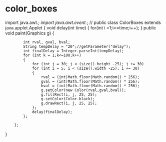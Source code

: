 # color_boxes
import java.awt.*;
import java.awt.event.*;
/*<applet code=ColorBoxes width=300 height=300></applet>*/
public class ColorBoxes extends java.applet.Applet 
{ 
	void delay(int time)
		{
			for(int i =1;i<=time;i++);
		}
		public void paint(Graphics g) 
		{
			
			int rval, gval, bval;
			String tempDelay = "20";//getParameter("delay");
			int finalDelay = Integer.parseInt(tempDelay);
			for (int k = 1;k<=100;k++)
			{
				for (int j = 30; j < (size().height -25); j += 30)
				for (int i = 5; i < (size().width -25); i += 30) 
				{
					rval = (int)Math.floor(Math.random() * 256);
					gval = (int)Math.floor(Math.random() * 256);
					bval = (int)Math.floor(Math.random() * 256);
					g.setColor(new Color(rval,gval,bval));
					g.fillRect(i, j, 25, 25);
					g.setColor(Color.black);
					g.drawRect(i, j, 25, 25);
				};
				delay(finalDelay);
			}; 
			
		};
}
